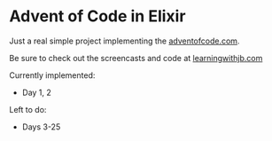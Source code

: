 # Advent of Code in Elixir

Just a real simple project implementing the [adventofcode.com](http://adventofcode.com).

Be sure to check out the screencasts and code at [learningwithjb.com](learningwithjb.com)

Currently implemented:

* Day 1, 2

Left to do:

* Days 3-25
